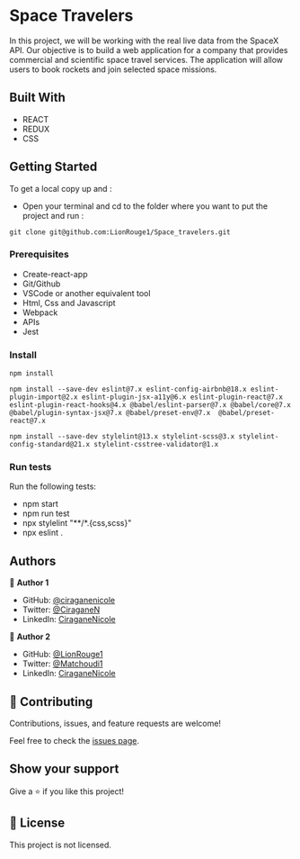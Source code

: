 # Space Travelers

In this project, we will be working with the real live data from the SpaceX API. Our objective is to build a web application for a company that provides commercial and scientific space travel services. The application will allow users to book rockets and join selected space missions.

## Built With

- REACT
- REDUX
- CSS

## Getting Started


To get a local copy up and :

- Open your terminal and cd to the folder where you want to put the project and run :
 ```
 git clone git@github.com:LionRouge1/Space_travelers.git
 ```

### Prerequisites

- Create-react-app
- Git/Github
- VSCode or another equivalent tool
- Html, Css and Javascript
- Webpack
- APIs
- Jest

### Install

```
npm install
```
```
npm install --save-dev eslint@7.x eslint-config-airbnb@18.x eslint-plugin-import@2.x eslint-plugin-jsx-a11y@6.x eslint-plugin-react@7.x eslint-plugin-react-hooks@4.x @babel/eslint-parser@7.x @babel/core@7.x  @babel/plugin-syntax-jsx@7.x @babel/preset-env@7.x  @babel/preset-react@7.x
```
```
npm install --save-dev stylelint@13.x stylelint-scss@3.x stylelint-config-standard@21.x stylelint-csstree-validator@1.x
```

### Run tests

Run the following tests:

- npm start 
- npm run test
- npx stylelint "**/*.{css,scss}"
- npx eslint .

## Authors

👤 **Author 1**

- GitHub: [@ciraganenicole](https://github.com/ciraganenicole)
- Twitter: [@CiraganeN](https://twitter.com/CiraganeN)
- LinkedIn: [CiraganeNicole](https://linkedin.com/in/ciraganenicole)

👤 **Author 2**

- GitHub: [@LionRouge1](https://github.com/LionRouge1)
- Twitter: [@Matchoudi1](https://twitter.com/Matchoudi1)
- LinkedIn: [CiraganeNicole](https://linkedin.com/in/matchoudi)

## 🤝 Contributing

Contributions, issues, and feature requests are welcome!

Feel free to check the [issues page](../../issues/).

## Show your support

Give a ⭐️ if you like this project!

## 📝 License

This project is not licensed.
